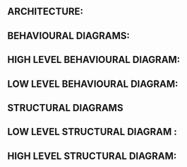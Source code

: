 ## ARCHITECTURE:

## BEHAVIOURAL DIAGRAMS:

## HIGH LEVEL BEHAVIOURAL DIAGRAM:



## LOW LEVEL BEHAVIOURAL DIAGRAM:



## STRUCTURAL DIAGRAMS

## LOW LEVEL STRUCTURAL DIAGRAM :


## HIGH LEVEL STRUCTURAL DIAGRAM:

